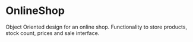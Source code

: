 # OnlineShop
Object Oriented design for an online shop. Functionality to store products, stock count, prices and sale interface.
